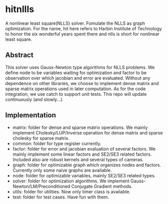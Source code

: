 # hitnllls
A nonlinear least square(NLLS) solver. Fomulate the NLLS as graph optimization. For the name, hit here refers to Harbin Institute of Technology to honor the six wonderful years spent there and nlls is short for nonlinear least square.

## Abstract
This solver uses Gauss-Newton type algorithms for NLLS problems. We define node to be variables waiting for optimization and factor to be observation over which jacobian and error are evaluated. Without any dependence on other libraries, we choose to implement dense matrix and sparse matrix operations used in later computation. As for the code integration, we use catch to support unit tests. This repo will update continuously (and slowly...). 

## Implementation
- matrix: folder for dense and sparse matrix operations. We mainly implement Cholesky/LUP/Inverse operation for dense matrix and sparse cholesky for sparse matrix.
- common: folder for type register currently.
- factor: folder for error and jacobian evaluation of several factors. We mainly implement some linear factors and SE2/SE3 related factors. Included also are robust kernels and several types of cameras.
- graph: folder for optimizable graph which organizes nodes and factors. Currently only some naive graphs are available.
- node: folder for optimizable variables, mainly SE2/SE3 related types.
- solver: folder for optimization algorithms. We implement Gauss-Newton/LM/Preconditioned Conjugate Gradient methods.
- utils: folder for utilities. Now only timer class is available.
- test: folder for test cases. Have fun with them.